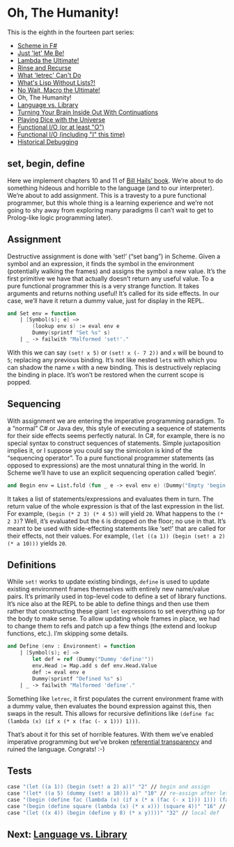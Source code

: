 # Oh, The Humanity!

This is the eighth in the fourteen part series:

* [Scheme in F#](intro.md)
* [Just 'let' Me Be!](let.md)
* [Lambda the Ultimate!](lambda.md)
* [Rinse and Recurse](recurse.md)
* [What 'letrec' Can't Do](letstar.md)
* [What's Lisp Without Lists?!](lists.md)
* [No Wait, Macro the Ultimate!](macros.md)
* Oh, The Humanity!
* [Language vs. Library](library.md)
* [Turning Your Brain Inside Out With Continuations](continuations.md)
* [Playing Dice with the Universe](amb.md)
* [Functional I/O (or at least "O")](functional_o.md)
* [Functional I/O (including "I" this time)](functional_i.md)
* [Historical Debugging](debugging.md)

## set, begin, define

Here we implement chapters 10 and 11 of [Bill Hails’ book](http://billhails.net/Book/). We’re about to do something hideous and horrible to the language (and to our interpreter). We’re about to add assignment. This is a travesty to a pure functional programmer, but this whole thing is a learning experience and we’re not going to shy away from exploring many paradigms (I can’t wait to get to Prolog-like logic programming later).

## Assignment

Destructive assignment is done with ‘set!’ (“set bang”) in Scheme. Given a symbol and an expression, it finds the symbol in the environment (potentially walking the frames) and assigns the symbol a new value. It’s the first primitive we have that actually doesn’t return any useful value. To a pure functional programmer this is a very strange function. It takes arguments and returns nothing useful! It’s called for its side effects. In our case, we’ll have it return a dummy value, just for display in the REPL.

``` fsharp
and Set env = function 
    | [Symbol(s); e] –> 
        (lookup env s) := eval env e 
        Dummy(sprintf "Set %s" s) 
    | _ -> failwith "Malformed 'set!'."
```

With this we can say `(set! x 5)` or `(set! x (- 7 2))` and `x` will be bound to `5`; replacing any previous binding. It’s not like nested `let`s with which you can shadow the name `x` with a new binding. This is destructively replacing the binding in place. It’s won’t be restored when the current scope is popped.

## Sequencing

With assignment we are entering the imperative programming paradigm. To a “normal” C# or Java dev, this style of executing a sequence of statements for their side effects seems perfectly natural. In C#, for example, there is no special syntax to construct sequences of statements. Simple juxtaposition implies it, or I suppose you could say the simicolon is kind of the “sequencing operator”. To a pure functional programmer statements (as opposed to expressions) are the most unnatural thing in the world. In Scheme we’ll have to use an explicit sequencing operation called ‘begin’.

``` fsharp
and Begin env = List.fold (fun _ e -> eval env e) (Dummy("Empty 'begin'"))
```

It takes a list of statements/expressions and evaluates them in turn. The return value of the whole expression is that of the last expression in the list. For example, `(begin (* 2 3) (* 4 5))` will yield `20`. What happens to the `(* 2 3)`? Well, it’s evaluated but the `6` is dropped on the floor; no use in that. It’s meant to be used with side-effecting statements like ‘set!’ that are called for their effects, not their values. For example, `(let ((a 1)) (begin (set! a 2) (* a 10)))` yields `20`.

## Definitions

While `set!` works to update existing bindings, `define` is used to update existing environment frames themselves with entirely new name/value pairs. It’s primarily used in top-level code to define a set of library functions. It’s nice also at the REPL to be able to define things and then use them rather that constructing these giant `let` expressions to set everything up for the body to make sense. To allow updating whole frames in place, we had to change them to refs and patch up a few things (the extend and lookup functions, etc.). I’m skipping some details.

``` fsharp
and Define (env : Environment) = function 
    | [Symbol(s); e] –> 
        let def = ref (Dummy("Dummy 'define'")) 
        env.Head := Map.add s def env.Head.Value 
        def := eval env e 
        Dummy(sprintf "Defined %s" s) 
    | _ -> failwith "Malformed 'define'."
```

Something like `letrec`, it first populates the current environment frame with a dummy value, then evaluates the bound expression against this, then swaps in the result. This allows for recursive definitions like `(define fac (lambda (x) (if x (* x (fac (- x 1))) 1)))`.

That’s about it for this set of horrible features. With them we’ve enabled imperative programming but we’ve broken [referential transparency](http://en.wikipedia.org/wiki/Referential_transparency_(computer_science)) and ruined the language. Congrats! :-)

## Tests

``` fsharp
case "(let ((a 1)) (begin (set! a 2) a))" "2" // begin and assign 
case "(let* ((a 5) (dummy (set! a 10))) a)" "10" // re-assign after let 
case "(begin (define fac (lambda (x) (if x (* x (fac (- x 1))) 1))) (fac 7))" "5040" // define recursive 
case "(begin (define square (lambda (x) (* x x))) (square 4))" "16" // global def 
case "(let ((x 4)) (begin (define y 8) (* x y))))" "32" // local def
```

## Next: [Language vs. Library](library.md)
